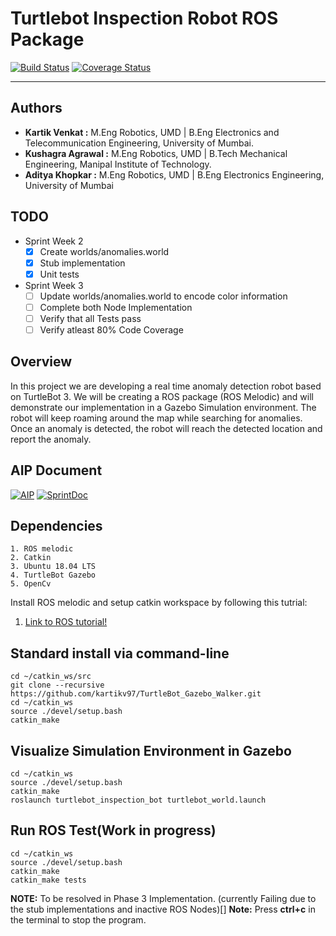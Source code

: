 # **Turtlebot Inspection Robot ROS Package**
[![Build Status](https://travis-ci.org/kartikv97/turtlebot_inspection_bot.svg?branch=master)](https://travis-ci.org/kartikv97/turtlebot_inspection_bot)
[![Coverage Status](https://coveralls.io/repos/github/kartikv97/turtlebot_inspection_bot/badge.svg?branch=master)](https://coveralls.io/github/kartikv97/turtlebot_inspection_bot?branch=master)

---
## Authors
* **Kartik Venkat :** M.Eng Robotics, UMD | B.Eng Electronics and Telecommunication Engineering, University of Mumbai.
* **Kushagra Agrawal :** M.Eng Robotics, UMD | B.Tech Mechanical Engineering, Manipal Institute of Technology.
* **Aditya Khopkar :** M.Eng Robotics, UMD | B.Eng Electronics Engineering, University of Mumbai 

## TODO
- Sprint Week 2
    - [X] Create worlds/anomalies.world 
    - [X] Stub implementation
    - [X] Unit tests
- Sprint Week 3
    - [ ] Update worlds/anomalies.world to encode color information
    - [ ] Complete both Node Implementation
    - [ ] Verify that all Tests pass
    - [ ] Verify atleast 80% Code Coverage

## Overview

In this project we are developing a real time anomaly detection robot based on TurtleBot 3. 
We will be creating a ROS package (ROS Melodic) and will demonstrate our implementation in a 
Gazebo Simulation environment. The robot will keep roaming around the map while searching for 
anomalies. Once an anomaly is detected, the robot will reach the detected location and report
the anomaly. 

## AIP Document
[![AIP](https://img.shields.io/badge/AIP-Click%20Here-red)](https://docs.google.com/spreadsheets/d/1gK6UU1C03G-Nt6Inuk5zHCRxUzo2bpcLRpkTf8MvC3I/edit?usp=sharing)
[![SprintDoc](https://img.shields.io/badge/SprintDoc-Click%20Here-red)](https://docs.google.com/document/d/1NFZc3CICtRCiKvu_DC-juLE--KWvMurhhtYTClnU67w/edit?usp=sharing)

## Dependencies
```
1. ROS melodic
2. Catkin
3. Ubuntu 18.04 LTS
4. TurtleBot Gazebo
5. OpenCv
```
Install ROS melodic and setup catkin workspace by following this tutrial:
1. [Link to ROS tutorial!](http://wiki.ros.org/ROS/Tutorials/InstallingandConfiguringROSEnvironment)

## Standard install via command-line
```
cd ~/catkin_ws/src
git clone --recursive https://github.com/kartikv97/TurtleBot_Gazebo_Walker.git
cd ~/catkin_ws
source ./devel/setup.bash
catkin_make
```
## Visualize Simulation Environment in Gazebo
```
cd ~/catkin_ws
source ./devel/setup.bash
catkin_make
roslaunch turtlebot_inspection_bot turtlebot_world.launch
```
## Run ROS Test(Work in progress)
```
cd ~/catkin_ws
source ./devel/setup.bash
catkin_make
catkin_make tests              
```
**NOTE:** To be resolved in Phase 3 Implementation. (currently Failing due to the stub implementations and inactive ROS Nodes)[]
**Note:** Press **ctrl+c** in the terminal to stop the program.
